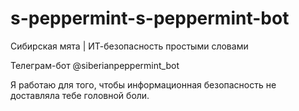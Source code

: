 # s-peppermint-s-peppermint-bot

Сибирская мята | ИТ-безопасность простыми словами

Телеграм-бот @siberianpeppermint_bot

Я работаю для того, чтобы информационная безопасность не доставляла тебе головной боли.
